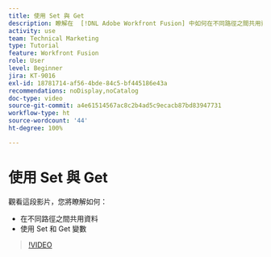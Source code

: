 ```yaml
---
title: 使用 Set 與 Get
description: 瞭解在  [!DNL Adobe Workfront Fusion] 中如何在不同路徑之間共用資料，以及使用 Set 和 Get 變數。
activity: use
team: Technical Marketing
type: Tutorial
feature: Workfront Fusion
role: User
level: Beginner
jira: KT-9016
exl-id: 18781714-af56-4bde-84c5-bf445186e43a
recommendations: noDisplay,noCatalog
doc-type: video
source-git-commit: a4e61514567ac8c2b4ad5c9ecacb87bd83947731
workflow-type: ht
source-wordcount: '44'
ht-degree: 100%

---
```


# 使用 Set 與 Get

觀看這段影片，您將瞭解如何：

* 在不同路徑之間共用資料
* 使用 Set 和 Get 變數

>[!VIDEO](https://video.tv.adobe.com/v/335275/?quality=12&learn=on)
